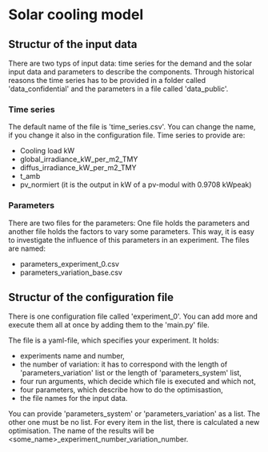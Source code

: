 # Solar cooling model

## Structur of the input data
There are two typs of input data: time series for the demand and the solar input
data and parameters to describe the components. Through historical reasons the
time series has to be provided in a folder called 'data_confidential' and the
parameters in a file called 'data_public'.

### Time series
The default name of the file is 'time_series.csv'. You can change the name, if you
change it also in the configuration file. Time series to provide are:
* Cooling load kW
* global_irradiance_kW_per_m2_TMY
* diffus_irradiance_kW_per_m2_TMY
* t_amb
* pv_normiert (it is the output in kW of a pv-modul with 0.9708 kWpeak)

### Parameters
There are two files for the parameters: One file holds the parameters and another
file holds the factors to vary some parameters. This way, it is easy to investigate
the influence of this parameters in an experiment. The files are named:
* parameters_experiment_0.csv
* parameters_variation_base.csv

## Structur of the configuration file
There is one configuration file called 'experiment_0'. You can add more and
execute them all at once by adding them to the 'main.py' file.

The file is a yaml-file, which specifies your experiment. 
It holds:
* experiments name and number,
* the number of variation: it has to correspond with the length of
'parameters_variation' list or the length of 'parameters_system' list,
* four run arguments, which decide which file is executed and which not,
* four parameters, which describe how to do the optimisastion,
* the file names for the input data.

You can provide 'parameters_system' or 'parameters_variation' as a list. The
other one must be no list. For every item in the list, there is calculated a
new optimisation. The name of the results will be
<some_name>_experiment_number_variation_number.



